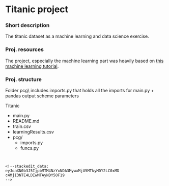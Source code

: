 
# Titanic project

### Short description
The titanic dataset as a machine learning and data science exercise.


### Proj. resources 
The project, especially the machine learning part was heavily based on [this machine learning tutorial](https://machinelearningmastery.com/machine-learning-in-python-step-by-step/).



### Proj. structure
Folder pcg\ includes imports.py that holds all the imports for main.py + pandas output scheme parameters

Titanic

* main.py             
* README.md
* train.csv
* learningResults.csv
* pcg/
  * imports.py
  * funcs.py


```


<!--stackedit_data:
eyJoaXN0b3J5IjpbMTM4NzYxNDA3MywxMjU5MTkyMDY2LC0xMD
c4MjI3NTE4LDIwMTAyNDY5OF19
-->
